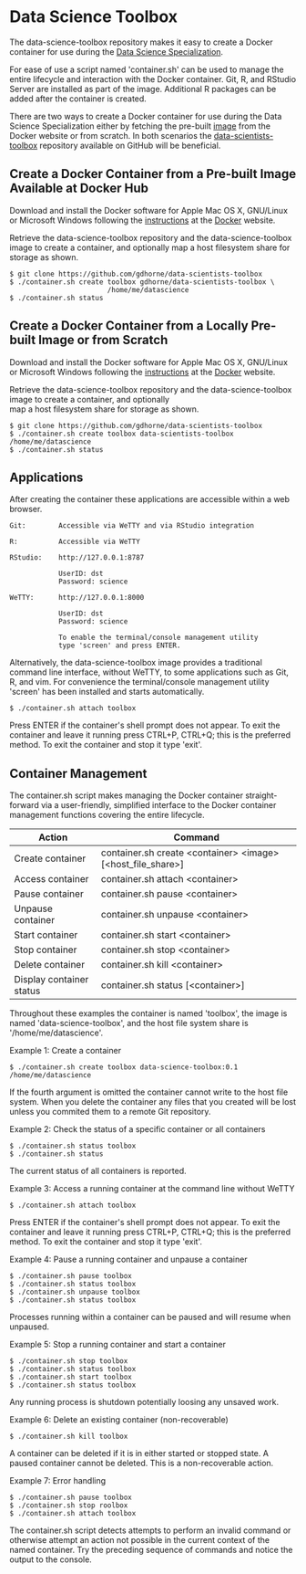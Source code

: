 # Data Science Toolbox

The data-science-toolbox repository makes it easy to create a Docker
container for use during the [Data Science Specialization](https://www.coursera.org/specializations/jhudatascience).

For ease of use a script named 'container.sh' can be used to manage the entire 
lifecycle and interaction with the Docker container. Git, R, and RStudio Server
are installed as part of the image. Additional R packages can be added after
the container is created.

There are two ways to create a Docker container for use during the Data Science
Specialization either by fetching the pre-built  [image](https://hub.docker.com/r/gdhorne/data-scientists-toolbox/) from the Docker website
or from scratch. In both scenarios the [data-scientists-toolbox](https://github.com/gdhorne/data-scientists-toolbox) repository
available on GitHub will be beneficial.

## Create a Docker Container from a Pre-built Image Available at Docker Hub 

Download and install the Docker software for Apple Mac OS X, GNU/Linux or 
Microsoft Windows following the  [instructions](http://docs.docker.com/linux/started/) at the [Docker](https://www.docker.com) website.

Retrieve the data-science-toolbox repository and the 
data-science-toolbox image to create a container, and optionally 
map a host filesystem share for storage as shown.

	$ git clone https://github.com/gdhorne/data-scientists-toolbox
	$ ./container.sh create toolbox gdhorne/data-scientists-toolbox \
							/home/me/datascience
	$ ./container.sh status

## Create a Docker Container from a Locally Pre-built Image or from Scratch

Download and install the Docker software for Apple Mac OS X, GNU/Linux or 
Microsoft Windows following the [instructions](http://docs.docker.com/linux/started/) at the [Docker](https://www.docker.com) website.

Retrieve the data-science-toolbox repository and the
data-science-toolbox image to create a container, and optionally   
map a host filesystem share for storage as shown.

	$ git clone https://github.com/gdhorne/data-scientists-toolbox
	$ ./container.sh create toolbox data-scientists-toolbox /home/me/datascience
	$ ./container.sh status

## Applications

After creating the container these applications are accessible within a web 
browser.

	Git:		Accessible via WeTTY and via RStudio integration

	R:			Accessible via WeTTY

	RStudio:	http://127.0.0.1:8787

				UserID: dst
				Password: science

	WeTTY:		http://127.0.0.1:8000

				UserID: dst
				Password: science

				To enable the terminal/console management utility 
				type 'screen' and press ENTER.


Alternatively, the data-science-toolbox image provides a traditional 
command line interface, without WeTTY, to some applications such as Git, 
R, and vim. For convenience the terminal/console management utility 
'screen' has been installed and starts automatically.

	$ ./container.sh attach toolbox

Press ENTER if the container's shell prompt does not appear. To exit the 
container and leave it running press CTRL+P, CTRL+Q; this is the preferred 
method. To exit the container and stop it type 'exit'.

## Container Management

The container.sh script makes managing the Docker container straight-forward 
via a user-friendly, simplified interface to the Docker container management 
functions covering the entire lifecycle. 

|Action|Command|
|------------------|----------------------------------------|
|Create container|container.sh create \<container\> \<image\> [\<host\_file\_share\>]|
|Access container|container.sh attach \<container\>|
|Pause container|container.sh pause \<container\>|
|Unpause container|container.sh unpause \<container\>|
|Start container|container.sh start \<container\>|
|Stop container|container.sh stop \<container\>|
|Delete container|container.sh kill \<container\>|
|Display container status|container.sh status [\<container\>]|

Throughout these examples the container is named 'toolbox', the image is
named 'data-science-toolbox', and the host file system share is
'/home/me/datascience'. 

Example 1: Create a container

	$ ./container.sh create toolbox data-science-toolbox:0.1 /home/me/datascience

If the fourth argument is omitted the container cannot write to the host 
file system. When you delete the container any files that you created will 
be lost unless you commited them to a remote Git repository.

Example 2: Check the status of a specific container or all containers

    $ ./container.sh status toolbox
    $ ./container.sh status

The current status of all containers is reported.

Example 3: Access a running container at the command line without WeTTY

    $ ./container.sh attach toolbox

Press ENTER if the container's shell prompt does not appear. To exit the 
container and leave it running press CTRL+P, CTRL+Q; this is the preferred 
method. To exit the container and stop it type 'exit'.

Example 4: Pause a running container and unpause a container

    $ ./container.sh pause toolbox
    $ ./container.sh status toolbox
    $ ./container.sh unpause toolbox
    $ ./container.sh status toolbox

Processes running within a container can be paused and will resume when unpaused.

Example 5: Stop a running container and start a container

    $ ./container.sh stop toolbox
    $ ./container.sh status toolbox
    $ ./container.sh start toolbox
    $ ./container.sh status toolbox

Any running process is shutdown potentially loosing any unsaved work.

Example 6: Delete an existing container (non-recoverable)

	$ ./container.sh kill toolbox

A container can be deleted if it is in either started or stopped state. A 
paused container cannot be deleted. This is a non-recoverable action.

Example 7: Error handling

    $ ./container.sh pause toolbox
    $ ./container.sh stop roolbox
    $ ./container.sh attach toolbox

The container.sh script detects attempts to perform an invalid command or 
otherwise attempt an action not possible in the current context of the 
named container. Try the preceding sequence of commands and notice the 
output to the console.

